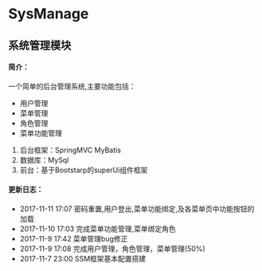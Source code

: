 # SysManage
## 系统管理模块

#### 简介： 
一个简单的后台管理系统,主要功能包括：
- 用户管理
- 菜单管理
- 角色管理
- 菜单功能管理

1. 后台框架：SpringMVC MyBatis 
2. 数据库：MySql 
3. 前台：基于Bootstarp的superUi组件框架 

#### 更新日志：
- 2017-11-11 17:07		密码重置,用户登出,菜单功能绑定,及各菜单页中功能按钮的加载
- 2017-11-10 17:03   完成菜单功能管理,菜单绑定角色
- 2017-11-9 17:42    菜单管理bug修正
- 2017-11-9 17:08    完成用户管理，角色管理，菜单管理(50%)
- 2017-11-7 23:00    SSM框架基本配置搭建

